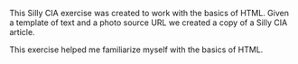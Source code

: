 This Silly CIA exercise was created to work with the basics of HTML. Given a template of text and a photo source URL we created a copy of a Silly CIA article. 

This exercise helped me familiarize myself with the basics of HTML. 

